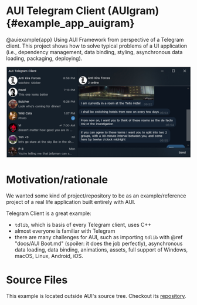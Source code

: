 # AUI Telegram Client (AUIgram) {#example_app_auigram}

@auiexample{app}
Using AUI Framework from perspective of a Telegram client. This project shows how to solve typical problems of a UI
application (i.e., dependency management, data binding, styling, asynchronous data loading, packaging, deploying).

![AUI Telegram Client](https://github.com/aui-framework/telegram_client/blob/f985af77711be2b17b6aab11bfafb2a864800a1e/demo/demo.jpg?raw=true)

# Motivation/rationale

We wanted some kind of project/repository to be as an example/reference project of a real life application built
entirely with AUI.

Telegram Client is a great example:

- `tdlib`, which is basis of every Telegram client, uses C++
- almost everyone is familiar with Telegram
- there are many challenges for AUI, such as importing `tdlib` with @ref "docs/AUI Boot.md" (spoiler: it does the job
  perfectly), asynchronous data loading, data binding, animations, assets, full support of Windows, macOS, Linux,
  Android, iOS.

# Source Files

This example is located outside AUI's source tree. Checkout its
[repository](https://github.com/aui-framework/telegram_client).


